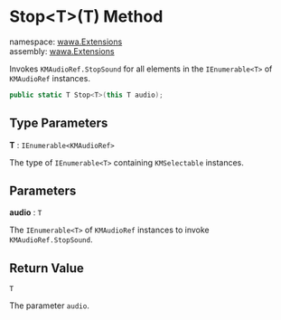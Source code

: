 # Stop\<T\>\(T\) Method

namespace: [wawa\.Extensions](../../wawa.Extensions.md)<br />
assembly: [wawa\.Extensions](../../../wawa.Extensions.md)

Invokes `KMAudioRef.StopSound` for all elements in the
`IEnumerable<T>` of `KMAudioRef` instances\.

```csharp
public static T Stop<T>(this T audio);
```

## Type Parameters

__T__ : `IEnumerable<KMAudioRef>`

The type of `IEnumerable<T>` containing `KMSelectable` instances\.


## Parameters

__audio__ : `T`

The `IEnumerable<T>` of `KMAudioRef`
instances to invoke `KMAudioRef.StopSound`\.


## Return Value

`T`

The parameter `audio`\.

